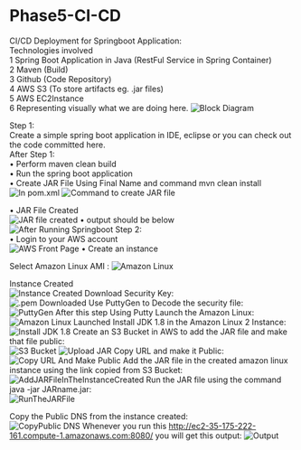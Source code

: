 # Phase5-CI-CD
CI/CD Deployment for Springboot Application:<br/>
 Technologies involved<br/>
   1	Spring Boot Application in Java (RestFul Service in Spring Container)<br/>
   2	Maven (Build)<br/>
   3	Github (Code Repository)<br/>
   4	AWS S3 (To store artifacts eg. .jar files)<br/>
   5	AWS EC2Instance<br/>
   6	Representing visually what we are doing here.
![Block Diagram](https://github.com/SwarajSam98/Phase5-CI-CD/blob/master/Images/BlockDiagram.PNG)
 
Step 1:<br/>
Create a simple spring boot application in IDE, eclipse or you can check out the code committed here.  
After Step 1:  
•	Perform maven clean build  
•	Run the spring boot application   
•	Create JAR File Using Final Name and command mvn clean install  
![In pom.xml](https://github.com/SwarajSam98/Phase5-CI-CD/blob/master/Images/AddFinalNameInPlugins.PNG)
 ![Command to create JAR file](https://github.com/SwarajSam98/Phase5-CI-CD/blob/master/Images/CreateJARFile.PNG)
 
•	JAR File Created  
 ![JAR file created](https://github.com/SwarajSam98/Phase5-CI-CD/blob/master/Images/JARFileCreated.PNG)
•	output should be below  
 ![After Running Springboot](https://github.com/SwarajSam98/Phase5-CI-CD/blob/master/Images/SprinbootOutput.PNG)
Step 2:  
•	Login to your AWS account  
![AWS Front Page](https://github.com/SwarajSam98/Phase5-CI-CD/blob/master/Images/AWS.PNG)
•	Create an instance  
 

Select Amazon Linux AMI :
![Amazon Linux](https://github.com/SwarajSam98/Phase5-CI-CD/blob/master/Images/CreateInstance.PNG)

Instance Created  
 ![Instance Created](https://github.com/SwarajSam98/Phase5-CI-CD/blob/master/Images/EC2InstanceCreated.PNG)
Download Security Key:  
  ![.pem Downloaded](https://github.com/SwarajSam98/Phase5-CI-CD/blob/master/Images/DownloadSecurityFile.PNG)
Use PuttyGen to Decode the security file:  
![PuttyGen](https://github.com/SwarajSam98/Phase5-CI-CD/blob/master/Images/UsePuttyGentodecodethesecurityfile.PNG) 
After this step Using Putty Launch the Amazon Linux:  
 ![Amazon Linux Launched](https://github.com/SwarajSam98/Phase5-CI-CD/blob/master/Images/EC2InstanceLaunched.PNG)
Install JDK 1.8 in the Amazon Linux 2 Instance:  
  ![Install JDK 1.8](https://github.com/SwarajSam98/Phase5-CI-CD/blob/master/Images/installjdk1.8.PNG)
Create an S3 Bucket in AWS to add the JAR file and make that file public:  
   ![S3 Bucket](https://github.com/SwarajSam98/Phase5-CI-CD/blob/master/Images/CreateS3Bucket.PNG)
  ![Upload JAR](https://github.com/SwarajSam98/Phase5-CI-CD/blob/master/Images/UploadJARFileInTheBucket.PNG)
Copy URL and make it Public:  
 ![Copy URL And Make Public](https://github.com/SwarajSam98/Phase5-CI-CD/blob/master/Images/CopyURLAndMakePublic.PNG)
Add the JAR file in the created amazon linux instance using the link copied from S3 Bucket:  
   ![AddJARFileInTheInstanceCreated](https://github.com/SwarajSam98/Phase5-CI-CD/blob/master/Images/AddJARFileInTheInstanceCreated.PNG)
Run the JAR file using the command java -jar JARname.jar:  
 ![RunTheJARFile](https://github.com/SwarajSam98/Phase5-CI-CD/blob/master/Images/RunTheJARFile.PNG) 

Copy the Public DNS from the instance created:  
 ![CopyPublic DNS](https://github.com/SwarajSam98/Phase5-CI-CD/blob/master/Images/CopyPublicDNS.PNG)
Whenever you run this http://ec2-35-175-222-161.compute-1.amazonaws.com:8080/ you will get this output:
 ![Output](https://github.com/SwarajSam98/Phase5-CI-CD/blob/master/Images/Output.PNG) 

